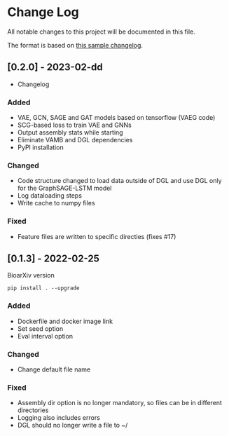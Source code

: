 
# Change Log
All notable changes to this project will be documented in this file.
 
The format is based on [this sample changelog](https://gist.github.com/juampynr/4c18214a8eb554084e21d6e288a18a2c).
 
## [0.2.0] - 2023-02-dd
 
 - Changelog
### Added
- VAE, GCN, SAGE and GAT models based on tensorflow (VAEG code)
- SCG-based loss to train VAE and GNNs
- Output assembly stats while starting
- Eliminate VAMB and DGL dependencies
- PyPI installation
 
### Changed
- Code structure changed to load data outside of DGL and use DGL only for the GraphSAGE-LSTM model
- Log dataloading steps
- Write cache to numpy files
 
### Fixed
- Feature files are written to specific directies (fixes #17)
 
## [0.1.3] - 2022-02-25

BioarXiv version
  
`pip install . --upgrade`
 
### Added
- Dockerfile and docker image link
- Set seed option
- Eval interval option
 
### Changed
  
- Change default file name

 
### Fixed
 
- Assembly dir option is no longer mandatory, so files can be in different directories
- Logging also includes errors
- DGL should no longer write a file to ~/
 
